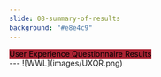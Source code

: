 ```yaml
---
slide: 08-summary-of-results
background: "#e8e4c9"
---
```


<div style="text-align: left">
    <mark style="background-color: #ab2333!important"> 
        User Experience Questionnaire Results
    </mark> 
</div>
---
![WWL](images/UXQR.png)